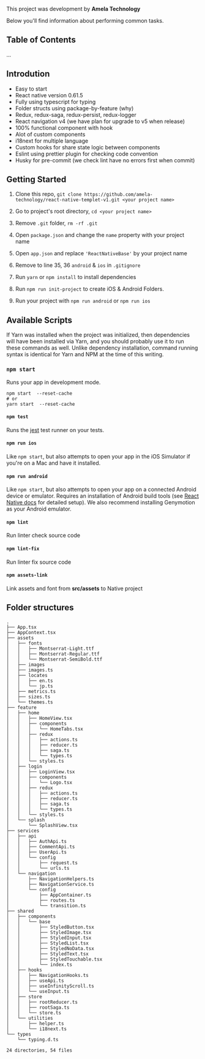 This project was development by **Amela Technology**

Below you'll find information about performing common tasks.

## Table of Contents
...
## Introdution
- Easy to start
- React native version 0.61.5
- Fully using typescript for typing
- Folder structs using package-by-feature (why)
- Redux, redux-saga, redux-persist, redux-logger
- React navigation v4 (we have plan for upgrade to v5 when release)
- 100% functional component with hook
- Alot of custom components
- i18next for multiple language
- Custom hooks for share state logic between components
- Eslint using prettier plugin for checking code convention
- Husky for pre-commit (we check lint have no errors first when commit)


## Getting Started

1. Clone this repo, `git clone https://github.com/amela-technology/react-native-templet-v1.git <your project name>`
2. Go to project's root directory, `cd <your project name>`
3. Remove `.git` folder,  `rm -rf .git`
4. Open `package.json` and change the `name` property with your project name
5. Open `app.json` and replace `'ReactNativeBase'` by your project name 

6. Remove to line 35, 36 `android` & `ios` in `.gitignore`

7. Run `yarn` or `npm install` to install dependencies

8. Run `npm run init-project` to create iOS & Android Folders.

9. Run your project with `npm run android` or `npm run ios` 
## Available Scripts

If Yarn was installed when the project was initialized, then dependencies will have been installed via Yarn, and you should probably use it to run these commands as well. Unlike dependency installation, command running syntax is identical for Yarn and NPM at the time of this writing.

### `npm start`

Runs your app in development mode.

```
npm start  --reset-cache
# or
yarn start  --reset-cache
```

#### `npm test`

Runs the [jest](https://github.com/facebook/jest) test runner on your tests.

#### `npm run ios`

Like `npm start`, but also attempts to open your app in the iOS Simulator if you're on a Mac and have it installed.

#### `npm run android`

Like `npm start`, but also attempts to open your app on a connected Android device or emulator. Requires an installation of Android build tools (see [React Native docs](https://facebook.github.io/react-native/docs/getting-started.html) for detailed setup). We also recommend installing Genymotion as your Android emulator. 

#### `npm lint`
 Run linter check source code
 
#### `npm lint-fix`
 Run linter fix source code
 
#### `npm assets-link`
 Link assets and font from **src/assets** to Native project
## Folder structures
```
.
├── App.tsx
├── AppContext.tsx
├── assets
│   ├── fonts
│   │   ├── Montserrat-Light.ttf
│   │   ├── Montserrat-Regular.ttf
│   │   └── Montserrat-SemiBold.ttf
│   ├── images
│   ├── images.ts
│   ├── locates
│   │   ├── en.ts
│   │   └── jp.ts
│   ├── metrics.ts
│   ├── sizes.ts
│   └── themes.ts
├── feature
│   ├── home
│   │   ├── HomeView.tsx
│   │   ├── components
│   │   │   └── HomeTabs.tsx
│   │   ├── redux
│   │   │   ├── actions.ts
│   │   │   ├── reducer.ts
│   │   │   ├── saga.ts
│   │   │   └── types.ts
│   │   └── styles.ts
│   ├── login
│   │   ├── LoginView.tsx
│   │   ├── components
│   │   │   └── Logo.tsx
│   │   ├── redux
│   │   │   ├── actions.ts
│   │   │   ├── reducer.ts
│   │   │   ├── saga.ts
│   │   │   └── types.ts
│   │   └── styles.ts
│   └── splash
│       └── SplashView.tsx
├── services
│   ├── api
│   │   ├── AuthApi.ts
│   │   ├── CommentApi.ts
│   │   ├── UserApi.ts
│   │   └── config
│   │       ├── request.ts
│   │       └── urls.ts
│   └── navigation
│       ├── NavigationHelpers.ts
│       ├── NavigationService.ts
│       └── config
│           ├── AppContainer.ts
│           ├── routes.ts
│           └── transition.ts
├── shared
│   ├── components
│   │   └── base
│   │       ├── StyledButton.tsx
│   │       ├── StyledImage.tsx
│   │       ├── StyledInput.tsx
│   │       ├── StyledList.tsx
│   │       ├── StyledNoData.tsx
│   │       ├── StyledText.tsx
│   │       ├── StyledTouchable.tsx
│   │       └── index.ts
│   ├── hooks
│   │   ├── NavigationHooks.ts
│   │   ├── useApi.ts
│   │   ├── useInfinityScroll.ts
│   │   └── useInput.ts
│   ├── store
│   │   ├── rootReducer.ts
│   │   ├── rootSaga.ts
│   │   └── store.ts
│   └── utilities
│       ├── helper.ts
│       └── i18next.ts
└── types
    └── typing.d.ts

24 directories, 54 files


```
